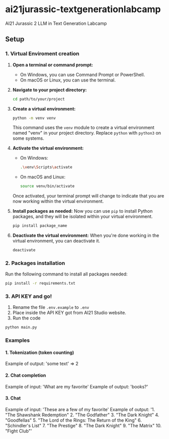 # ai21jurassic-textgenerationlabcamp

AI21 Jurassic 2 LLM in Text Generation Labcamp

## Setup

### 1. Virtual Enviroment creation

1. **Open a terminal or command prompt:**
   - On Windows, you can use Command Prompt or PowerShell.
   - On macOS or Linux, you can use the terminal.

2. **Navigate to your project directory:**
   ```bash
   cd path/to/your/project
   ```

3. **Create a virtual environment:**
   ```bash
   python -m venv venv
   ```
   This command uses the `venv` module to create a virtual environment named "venv" in your project directory. Replace `python` with `python3` on some systems.

4. **Activate the virtual environment:**
   - On Windows:
     ```bash
     .\venv\Scripts\activate
     ```
   - On macOS and Linux:
     ```bash
     source venv/bin/activate
     ```

   Once activated, your terminal prompt will change to indicate that you are now working within the virtual environment.

5. **Install packages as needed:**
   Now you can use `pip` to install Python packages, and they will be isolated within your virtual environment.
   ```bash
   pip install package_name
   ```

6. **Deactivate the virtual environment:**
   When you're done working in the virtual environment, you can deactivate it.
   ```bash
   deactivate
   ```

### 2. Packages installation

Run the following command to install all packages needed:
```bash
pip install -r requirements.txt
```

### 3. API KEY and go!

1. Rename the file `.env.example` to `.env`
2. Place inside the API KEY got from AI21 Studio website.
3. Run the code
```bash
python main.py
```

### Examples

#### 1. Tokenization (token counting)

Example of output: 'some text' => 2

#### 2. Chat completion

Example of input: 'What are my favorite'
Example of output: 'books?'

#### 3. Chat

Example of input: 'These are a few of my favorite'
Example of output: '1. "The Shawshank Redemption"
2. "The Godfather"
3. "The Dark Knight"
4. "Goodfellas"
5. "The Lord of the Rings: The Return of the King"
6. "Schindler's List"
7. "The Prestige"
8. "The Dark Knight"
9. "The Matrix"
10. "Fight Club"'
